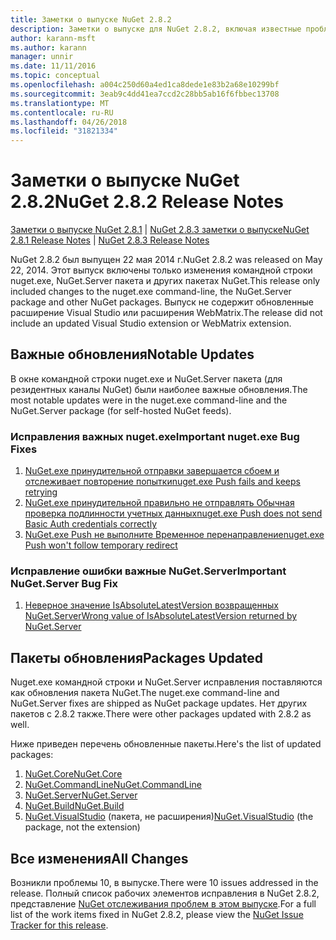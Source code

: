 ```yaml
---
title: Заметки о выпуске NuGet 2.8.2
description: Заметки о выпуске для NuGet 2.8.2, включая известные проблемы, исправленные ошибки, добавленные функции и DCR.
author: karann-msft
ms.author: karann
manager: unnir
ms.date: 11/11/2016
ms.topic: conceptual
ms.openlocfilehash: a004c250d60a4ed1ca8dede1e83b2a68e10299bf
ms.sourcegitcommit: 3eab9c4dd41ea7ccd2c28bb5ab16f6fbbec13708
ms.translationtype: MT
ms.contentlocale: ru-RU
ms.lasthandoff: 04/26/2018
ms.locfileid: "31821334"
---
```

# <a name="nuget-282-release-notes"></a><span data-ttu-id="e8574-103">Заметки о выпуске NuGet 2.8.2</span><span class="sxs-lookup"><span data-stu-id="e8574-103">NuGet 2.8.2 Release Notes</span></span>

<span data-ttu-id="e8574-104">[Заметки о выпуске NuGet 2.8.1](../release-notes/nuget-2.8.1.md) | [NuGet 2.8.3 заметки о выпуске](../release-notes/nuget-2.8.3.md)</span><span class="sxs-lookup"><span data-stu-id="e8574-104">[NuGet 2.8.1 Release Notes](../release-notes/nuget-2.8.1.md) | [NuGet 2.8.3 Release Notes](../release-notes/nuget-2.8.3.md)</span></span>

<span data-ttu-id="e8574-105">NuGet 2.8.2 был выпущен 22 мая 2014 г.</span><span class="sxs-lookup"><span data-stu-id="e8574-105">NuGet 2.8.2 was released on May 22, 2014.</span></span>  <span data-ttu-id="e8574-106">Этот выпуск включены только изменения командной строки nuget.exe, NuGet.Server пакета и других пакетах NuGet.</span><span class="sxs-lookup"><span data-stu-id="e8574-106">This release only included changes to the nuget.exe command-line, the NuGet.Server package and other NuGet packages.</span></span>  <span data-ttu-id="e8574-107">Выпуск не содержит обновленные расширение Visual Studio или расширения WebMatrix.</span><span class="sxs-lookup"><span data-stu-id="e8574-107">The release did not include an updated Visual Studio extension or WebMatrix extension.</span></span>

## <a name="notable-updates"></a><span data-ttu-id="e8574-108">Важные обновления</span><span class="sxs-lookup"><span data-stu-id="e8574-108">Notable Updates</span></span>

<span data-ttu-id="e8574-109">В окне командной строки nuget.exe и NuGet.Server пакета (для резидентных каналы NuGet) были наиболее важные обновления.</span><span class="sxs-lookup"><span data-stu-id="e8574-109">The most notable updates were in the nuget.exe command-line and the NuGet.Server package (for self-hosted NuGet feeds).</span></span>

### <a name="important-nugetexe-bug-fixes"></a><span data-ttu-id="e8574-110">Исправления важных nuget.exe</span><span class="sxs-lookup"><span data-stu-id="e8574-110">Important nuget.exe Bug Fixes</span></span>

1. [<span data-ttu-id="e8574-111">NuGet.exe принудительной отправки завершается сбоем и отслеживает повторение попытки</span><span class="sxs-lookup"><span data-stu-id="e8574-111">nuget.exe Push fails and keeps retrying</span></span>](https://nuget.codeplex.com/workitem/4000)
1. [<span data-ttu-id="e8574-112">NuGet.exe принудительной правильно не отправлять Обычная проверка подлинности учетных данных</span><span class="sxs-lookup"><span data-stu-id="e8574-112">nuget.exe Push does not send Basic Auth credentials correctly</span></span>](https://nuget.codeplex.com/workitem/4109)
1. [<span data-ttu-id="e8574-113">NuGet.exe Push не выполните Временное перенаправление</span><span class="sxs-lookup"><span data-stu-id="e8574-113">nuget.exe Push won't follow temporary redirect</span></span>](https://nuget.codeplex.com/workitem/4050)

### <a name="important-nugetserver-bug-fix"></a><span data-ttu-id="e8574-114">Исправление ошибки важные NuGet.Server</span><span class="sxs-lookup"><span data-stu-id="e8574-114">Important NuGet.Server Bug Fix</span></span>

1. [<span data-ttu-id="e8574-115">Неверное значение IsAbsoluteLatestVersion возвращенных NuGet.Server</span><span class="sxs-lookup"><span data-stu-id="e8574-115">Wrong value of IsAbsoluteLatestVersion returned by NuGet.Server</span></span>](https://nuget.codeplex.com/workitem/4147)

## <a name="packages-updated"></a><span data-ttu-id="e8574-116">Пакеты обновления</span><span class="sxs-lookup"><span data-stu-id="e8574-116">Packages Updated</span></span>

<span data-ttu-id="e8574-117">Nuget.exe командной строки и NuGet.Server исправления поставляются как обновления пакета NuGet.</span><span class="sxs-lookup"><span data-stu-id="e8574-117">The nuget.exe command-line and NuGet.Server fixes are shipped as NuGet package updates.</span></span>  <span data-ttu-id="e8574-118">Нет других пакетов с 2.8.2 также.</span><span class="sxs-lookup"><span data-stu-id="e8574-118">There were other packages updated with 2.8.2 as well.</span></span>

<span data-ttu-id="e8574-119">Ниже приведен перечень обновленные пакеты.</span><span class="sxs-lookup"><span data-stu-id="e8574-119">Here's the list of updated packages:</span></span>

1. [<span data-ttu-id="e8574-120">NuGet.Core</span><span class="sxs-lookup"><span data-stu-id="e8574-120">NuGet.Core</span></span>](https://www.nuget.org/packages/NuGet.Core/)
1. [<span data-ttu-id="e8574-121">NuGet.CommandLine</span><span class="sxs-lookup"><span data-stu-id="e8574-121">NuGet.CommandLine</span></span>](https://www.nuget.org/packages/NuGet.CommandLine/)
1. [<span data-ttu-id="e8574-122">NuGet.Server</span><span class="sxs-lookup"><span data-stu-id="e8574-122">NuGet.Server</span></span>](https://www.nuget.org/packages/NuGet.Server/)
1. [<span data-ttu-id="e8574-123">NuGet.Build</span><span class="sxs-lookup"><span data-stu-id="e8574-123">NuGet.Build</span></span>](https://www.nuget.org/packages/NuGet.Build/)
1. <span data-ttu-id="e8574-124">[NuGet.VisualStudio](https://www.nuget.org/packages/NuGet.VisualStudio/) (пакета, не расширения)</span><span class="sxs-lookup"><span data-stu-id="e8574-124">[NuGet.VisualStudio](https://www.nuget.org/packages/NuGet.VisualStudio/) (the package, not the extension)</span></span>

## <a name="all-changes"></a><span data-ttu-id="e8574-125">Все изменения</span><span class="sxs-lookup"><span data-stu-id="e8574-125">All Changes</span></span>
<span data-ttu-id="e8574-126">Возникли проблемы 10, в выпуске.</span><span class="sxs-lookup"><span data-stu-id="e8574-126">There were 10 issues addressed in the release.</span></span> <span data-ttu-id="e8574-127">Полный список рабочих элементов исправления в NuGet 2.8.2, представление [NuGet отслеживания проблем в этом выпуске](https://nuget.codeplex.com/workitem/list/advanced?keyword=&status=All&type=All&priority=All&release=NuGet%202.8.2&assignedTo=All&component=All&sortField=LastUpdatedDate&sortDirection=Descending&page=0&reasonClosed=All).</span><span class="sxs-lookup"><span data-stu-id="e8574-127">For a full list of the work items fixed in NuGet 2.8.2, please view the [NuGet Issue Tracker for this release](https://nuget.codeplex.com/workitem/list/advanced?keyword=&status=All&type=All&priority=All&release=NuGet%202.8.2&assignedTo=All&component=All&sortField=LastUpdatedDate&sortDirection=Descending&page=0&reasonClosed=All).</span></span>

